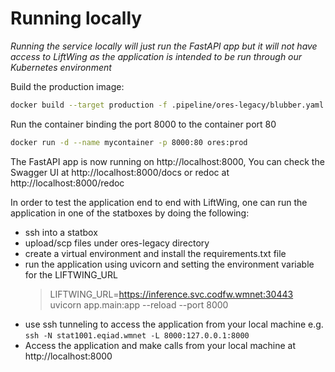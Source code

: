 # Running locally
_Running the service locally will just run the FastAPI app but it will not have access to LiftWing as the application is intended to be run through our Kubernetes environment_

Build the production image:
```bash
docker build --target production -f .pipeline/ores-legacy/blubber.yaml -t ores:prod .
```

Run the container binding the port 8000 to the container port 80
```bash
docker run -d --name mycontainer -p 8000:80 ores:prod
```

The FastAPI app is now running on http://localhost:8000,
You can check the Swagger UI at http://localhost:8000/docs or redoc at http://localhost:8000/redoc

In order to test the application end to end with LiftWing, one can run the application in one of the statboxes by doing
the following:

- ssh into a statbox
- upload/scp files under ores-legacy directory
- create a virtual environment and install the requirements.txt file
- run the application using uvicorn and setting the environment variable for the LIFTWING_URL
  > LIFTWING_URL=https://inference.svc.codfw.wmnet:30443 uvicorn app.main:app --reload --port 8000
- use ssh tunneling to access the application from your local machine e.g.
  `ssh -N stat1001.eqiad.wmnet -L 8000:127.0.0.1:8000`
- Access the application and make calls from your local machine at http://localhost:8000
